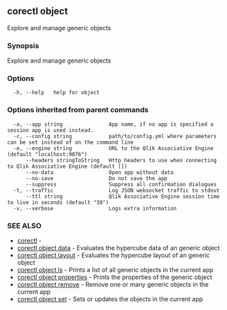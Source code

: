 ## corectl object

Explore and manage generic objects

### Synopsis

Explore and manage generic objects

### Options

```
  -h, --help   help for object
```

### Options inherited from parent commands

```
  -a, --app string               App name, if no app is specified a session app is used instead.
  -c, --config string            path/to/config.yml where parameters can be set instead of on the command line
  -e, --engine string            URL to the Qlik Associative Engine (default "localhost:9076")
      --headers stringToString   Http headers to use when connecting to Qlik Associative Engine (default [])
      --no-data                  Open app without data
      --no-save                  Do not save the app
      --suppress                 Suppress all confirmation dialogues
  -t, --traffic                  Log JSON websocket traffic to stdout
      --ttl string               Qlik Associative Engine session time to live in seconds (default "30")
  -v, --verbose                  Logs extra information
```

### SEE ALSO

* [corectl](corectl.md)	 - 
* [corectl object data](corectl_object_data.md)	 - Evaluates the hypercube data of an generic object
* [corectl object layout](corectl_object_layout.md)	 - Evaluates the hypercube layout of an generic object
* [corectl object ls](corectl_object_ls.md)	 - Prints a list of all generic objects in the current app
* [corectl object properties](corectl_object_properties.md)	 - Prints the properties of the generic object
* [corectl object remove](corectl_object_remove.md)	 - Remove one or many generic objects in the current app
* [corectl object set](corectl_object_set.md)	 - Sets or updates the objects in the current app

